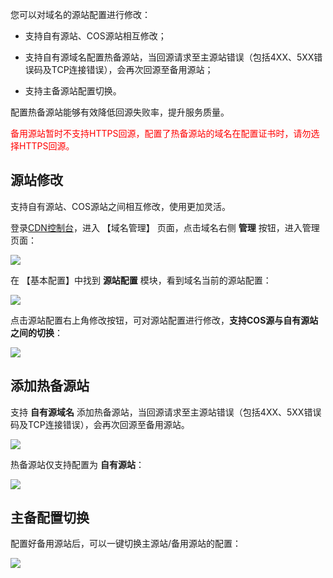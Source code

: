 您可以对域名的源站配置进行修改：



+ 支持自有源站、COS源站相互修改；

+ 支持自有源域名配置热备源站，当回源请求至主源站错误（包括4XX、5XX错误码及TCP连接错误），会再次回源至备用源站；

+ 支持主备源站配置切换。



配置热备源站能够有效降低回源失败率，提升服务质量。

<font color="red">备用源站暂时不支持HTTPS回源，配置了热备源站的域名在配置证书时，请勿选择HTTPS回源。</font>



## 源站修改



支持自有源站、COS源站之间相互修改，使用更加灵活。



登录[CDN控制台](https://console.qcloud.com/cdn)，进入 【域名管理】 页面，点击域名右侧 **管理** 按钮，进入管理页面：



![](https://mc.qcloudimg.com/static/img/70a01c53cfaa997013da2cb4b699bbf1/donmai_management.png)



在 【基本配置】中找到 **源站配置** 模块，看到域名当前的源站配置：



![](https://mc.qcloudimg.com/static/img/6fb7c96bdd79b1ee3b45b4961972e163/change_origin.png)



点击源站配置右上角修改按钮，可对源站配置进行修改，**支持COS源与自有源站之间的切换**：



![](https://mc.qcloudimg.com/static/img/8c30c6b8c0a38f9afa14c78f29bd9a0a/change_origin_cos.png)



## 添加热备源站



支持 **自有源域名** 添加热备源站，当回源请求至主源站错误（包括4XX、5XX错误码及TCP连接错误），会再次回源至备用源站。



![](https://mc.qcloudimg.com/static/img/cd704a8f4742c94847621a327880fee0/back-up.png)



热备源站仅支持配置为 **自有源站**：



![](https://mc.qcloudimg.com/static/img/7cd5ee81ef3a61c69890cd8dcaea4eaf/set_back_up.png)





## 主备配置切换



配置好备用源站后，可以一键切换主源站/备用源站的配置：



![](https://mc.qcloudimg.com/static/img/fb6c82e8f703b1248624a8e865c95854/switch_backup.png)





